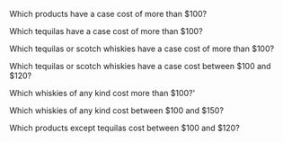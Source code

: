 Which products have a case cost of more than $100?

Which tequilas have a case cost of more than $100?

Which tequilas or scotch whiskies have a case cost of more than $100?

Which tequilas or scotch whiskies have a case cost between $100 and 
$120?

Which whiskies of any kind cost more than $100?'

Which whiskies of any kind cost between $100 and $150?

Which products except tequilas cost between $100 and $120?

